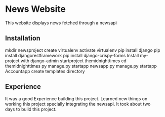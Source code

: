 
# News Website

This website displays news fetched through a newsapi



## Installation
mkdir newsproject
create virtualenv
activate virtualenv
pip install django
pip install djangorestframework
pip install django-crispy-forms
Install my-project with django-admin startproject themidnighttimes
cd themidnighttimes
py manage.py startapp newsapp
py manage.py startapp Accountapp
create templates directory






## Experience

It was a good Experience building this project. Learned new things 
on working this project specially integrating the newsapi. It took 
about two days to build this project.




